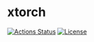 xtorch
======

[![Actions Status](https://github.com/altescy/xtorch/workflows/CI/badge.svg)](https://github.com/altescy/xtorch)
[![License](https://img.shields.io/github/license/altescy/xtorch)](https://github.com/altescy/xtorch/blob/master/LICENSE)
